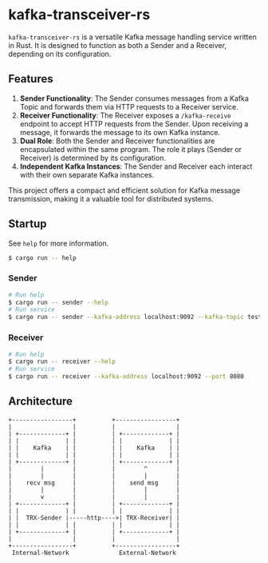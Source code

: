 # kafka-transceiver-rs

`kafka-transceiver-rs` is a versatile Kafka message handling service written in Rust. It is designed to function as both a Sender and a Receiver, depending on its configuration.

## Features

1. **Sender Functionality**: The Sender consumes messages from a Kafka Topic and forwards them via HTTP requests to a Receiver service.
2. **Receiver Functionality**: The Receiver exposes a `/kafka-receive` endpoint to accept HTTP requests from the Sender. Upon receiving a message, it forwards the message to its own Kafka instance.
3. **Dual Role**: Both the Sender and Receiver functionalities are encapsulated within the same program. The role it plays (Sender or Receiver) is determined by its configuration.
4. **Independent Kafka Instances**: The Sender and Receiver each interact with their own separate Kafka instances.

This project offers a compact and efficient solution for Kafka message transmission, making it a valuable tool for distributed systems.

## Startup

See `help` for more information.

```bash
$ cargo run -- help
```

### Sender

```bash
# Run help
$ cargo run -- sender --help
# Run service
$ cargo run -- sender --kafka-address localhost:9092 --kafka-topic test_topic --kafka-group_id=sender-consumer-group --receiver-endpoint localhost:8080/kafka-receive
```

### Receiver

```bash
# Run help
$ cargo run -- receiver --help
# Run service
$ cargo run -- receiver --kafka-address localhost:9092 --port 8080
```

## Architecture

```
+-----------------+          +-----------------+
|                 |          |                 |
| +-------------+ |          | +-------------+ |
| |             | |          | |             | |
| |    Kafka    | |          | |    Kafka    | |
| |             | |          | |             | |
| +-------------+ |          | +-------------+ |
|        |        |          |        ^        |
|        |        |          |        |        |
|    recv msg     |          |    send msg     |
|        |        |          |        |        |
|        v        |          |        |        |
| +-------------+ |          | +-------------+ |
| |             | |          | |             | |
| |  TRX-Sender |-----http---->| TRX-Receiver| |
| |             | |          | |             | |
| +-------------+ |          | +-------------+ |
|                 |          |                 |
+-----------------+          +-----------------+
 Internal-Network              External-Network
```